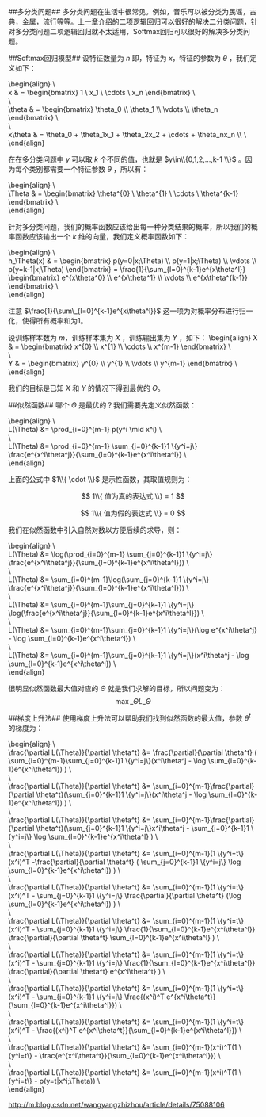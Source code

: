 
##多分类问题##
多分类问题在生活中很常见。例如，音乐可以被分类为民谣，古典，金属，流行等等。[上一章](http://www.coderjie.com/blog/604c0804dbeb11e7841d00163e0c0e36)介绍的二项逻辑回归可以很好的解决二分类问题，针对多分类问题二项逻辑回归就不太适用，Softmax回归可以很好的解决多分类问题。

##Softmax回归模型##
设特征数量为 $n$ 即，特征为 $x$，特征的参数为 $\theta$ ，我们定义如下：

\begin{align}
\\\
x & =
\begin{bmatrix}
1 \ x\_1 \ \cdots \ x\_n
\end{bmatrix}
\\\
\\\
\theta & =
\begin{bmatrix}
\theta\_0 \\\\
\theta\_1 \\\\
\vdots    \\\\
\theta\_n
\end{bmatrix}
\\\
\\\
x\theta & = \theta\_0 + \theta\_1x\_1 + \theta\_2x\_2 + \cdots + \theta\_nx\_n \\\\
\\\
\end{align}

在在多分类问题中 $y$ 可以取 $k$ 个不同的值，也就是 $y\in\\{0,1,2,...,k-1 \\}$ 。因为每个类别都需要一个特征参数 $\theta$ ，所以有：

\begin{align}
\\\
\Theta & =
\begin{bmatrix}
\theta^{0} \ \theta^{1} \ \cdots \ \theta^{k-1}
\end{bmatrix}
\\\
\end{align}

针对多分类问题，我们的概率函数应该给出每一种分类结果的概率，所以我们的概率函数应该输出一个 $k$ 维的向量，我们定义概率函数如下：

\begin{align}
\\\
h\_\Theta(x) & = 
\begin{bmatrix}
p(y=0|x;\Theta) \\\\
p(y=1|x;\Theta) \\\\
\vdots    \\\\
p(y=k-1|x;\Theta)
\end{bmatrix}
= \frac{1}{\sum\_{l=0}^{k-1}e^{x\theta^l}}
\begin{bmatrix}
e^{x\theta^0} \\\\
e^{x\theta^1} \\\\
\vdots    \\\\
e^{x\theta^{k-1}}
\end{bmatrix}
\\\
\end{align}

注意 $\frac{1}{\sum\_{l=0}^{k-1}e^{x\theta^l}}$ 这一项为对概率分布进行归一化，使得所有概率和为1。

设训练样本数为 $m$，训练样本集为 $X$ ，训练输出集为 $Y$ ，如下：
\begin{align}
X & =
\begin{bmatrix}
x^{0}  \\\\
x^{1}  \\\\
\cdots \\\\
x^{m-1}
\end{bmatrix}
\\\
\\\
Y & =
\begin{bmatrix}
y^{0}       \\\\
y^{1}       \\\\
\vdots        \\\\
y^{m-1}
\end{bmatrix}
\\\
\end{align}

我们的目标是已知 $X$ 和 $Y$ 的情况下得到最优的 $\Theta$。

##似然函数##
哪个 $\Theta$ 是最优的？我们需要先定义似然函数：

\begin{align}
\\\
L(\Theta) &= \prod\_{i=0}^{m-1} p(y^i \mid x^i)
\\\
\\\
L(\Theta) &= \prod\_{i=0}^{m-1} \sum\_{j=0}^{k-1}1 \\{y^i=j\\} \frac{e^{x^i\theta^j}}{\sum\_{l=0}^{k-1}e^{x^i\theta^l}}
\\\
\end{align}

上面的公式中 $1\\{ \cdot \\}$ 是示性函数，其取值规则为：

$$ 1\\{ 值为真的表达式 \\} = 1 $$ 

$$ 1\\{ 值为假的表达式 \\} = 0 $$ 

我们在似然函数中引入自然对数以方便后续的求导，则：

\begin{align}
\\\
L(\Theta) &= \log(\prod\_{i=0}^{m-1} \sum\_{j=0}^{k-1}1 \\{y^i=j\\} \frac{e^{x^i\theta^j}}{\sum\_{l=0}^{k-1}e^{x^i\theta^l}})
\\\
\\\
L(\Theta) &= \sum\_{i=0}^{m-1}\log(\sum\_{j=0}^{k-1}1 \\{y^i=j\\} \frac{e^{x^i\theta^j}}{\sum\_{l=0}^{k-1}e^{x^i\theta^l}})
\\\
\\\
L(\Theta) &= \sum\_{i=0}^{m-1}\sum\_{j=0}^{k-1}1 \\{y^i=j\\} \log(\frac{e^{x^i\theta^j}}{\sum\_{l=0}^{k-1}e^{x^i\theta^l}})
\\\
\\\
L(\Theta) &= \sum\_{i=0}^{m-1}\sum\_{j=0}^{k-1}1 \\{y^i=j\\}(\log e^{x^i\theta^j} - \log \sum\_{l=0}^{k-1}e^{x^i\theta^l})
\\\
\\\
L(\Theta) &= \sum\_{i=0}^{m-1}\sum\_{j=0}^{k-1}1 \\{y^i=j\\}(x^i\theta^j - \log \sum\_{l=0}^{k-1}e^{x^i\theta^l})
\\\
\end{align}

很明显似然函数最大值对应的 $\Theta$ 就是我们求解的目标，所以问题变为：
$$
\max\_\Theta L\_\Theta
$$

##梯度上升法##
使用梯度上升法可以帮助我们找到似然函数的最大值，参数 $\theta^t$ 的梯度为：

\begin{align}
\\\
\frac{\partial L(\Theta)}{\partial \theta^t} &= \frac{\partial}{\partial \theta^t} ( \sum\_{i=0}^{m-1}\sum\_{j=0}^{k-1}1 \\{y^i=j\\}(x^i\theta^j - \log \sum\_{l=0}^{k-1}e^{x^i\theta^l}) )
\\\
\\\
\frac{\partial L(\Theta)}{\partial \theta^t} &= \sum\_{i=0}^{m-1}\frac{\partial}{\partial \theta^t}(\sum\_{j=0}^{k-1}1 \\{y^i=j\\}(x^i\theta^j - \log \sum\_{l=0}^{k-1}e^{x^i\theta^l}) )
\\\
\\\
\frac{\partial L(\Theta)}{\partial \theta^t} &= \sum\_{i=0}^{m-1}\frac{\partial}{\partial \theta^t}(\sum\_{j=0}^{k-1}1 \\{y^i=j\\}x^i\theta^j - \sum\_{j=0}^{k-1}1 \\{y^i=j\\} \log \sum\_{l=0}^{k-1}e^{x^i\theta^l} )
\\\
\\\
\frac{\partial L(\Theta)}{\partial \theta^t} &= \sum\_{i=0}^{m-1}(1 \\{y^i=t\\}(x^i)^T -\frac{\partial}{\partial \theta^t} ( \sum\_{j=0}^{k-1}1 \\{y^i=j\\} \log \sum\_{l=0}^{k-1}e^{x^i\theta^l}) )
\\\
\\\
\frac{\partial L(\Theta)}{\partial \theta^t} &= \sum\_{i=0}^{m-1}(1 \\{y^i=t\\}(x^i)^T - \sum\_{j=0}^{k-1}1 \\{y^i=j\\} \frac{\partial}{\partial \theta^t} (\log \sum\_{l=0}^{k-1}e^{x^i\theta^l}) )
\\\
\\\
\frac{\partial L(\Theta)}{\partial \theta^t} &= \sum\_{i=0}^{m-1}(1 \\{y^i=t\\}(x^i)^T - \sum\_{j=0}^{k-1}1 \\{y^i=j\\} \frac{1}{\sum\_{l=0}^{k-1}e^{x^i\theta^l}} \frac{\partial}{\partial \theta^t} \sum\_{l=0}^{k-1}e^{x^i\theta^l} )
\\\
\\\
\frac{\partial L(\Theta)}{\partial \theta^t} &= \sum\_{i=0}^{m-1}(1 \\{y^i=t\\}(x^i)^T - \sum\_{j=0}^{k-1}1 \\{y^i=j\\} \frac{1}{\sum\_{l=0}^{k-1}e^{x^i\theta^l}} \frac{\partial}{\partial \theta^t} e^{x^i\theta^t} )
\\\
\\\
\frac{\partial L(\Theta)}{\partial \theta^t} &= \sum\_{i=0}^{m-1}(1 \\{y^i=t\\}(x^i)^T - \sum\_{j=0}^{k-1}1 \\{y^i=j\\} \frac{(x^i)^T e^{x^i\theta^t}}{\sum\_{l=0}^{k-1}e^{x^i\theta^l}})
\\\
\\\
\frac{\partial L(\Theta)}{\partial \theta^t} &= \sum\_{i=0}^{m-1}(1 \\{y^i=t\\}(x^i)^T - \frac{(x^i)^T e^{x^i\theta^t}}{\sum\_{l=0}^{k-1}e^{x^i\theta^l}})
\\\
\\\
\frac{\partial L(\Theta)}{\partial \theta^t} &= \sum\_{i=0}^{m-1}(x^i)^T(1 \\{y^i=t\\} - \frac{e^{x^i\theta^t}}{\sum\_{l=0}^{k-1}e^{x^i\theta^l}})
\\\
\\\
\frac{\partial L(\Theta)}{\partial \theta^t} &= \sum\_{i=0}^{m-1}(x^i)^T(1 \\{y^i=t\\} - p(y=t|x^i;\Theta))
\\\
\end{align}


http://m.blog.csdn.net/wangyangzhizhou/article/details/75088106